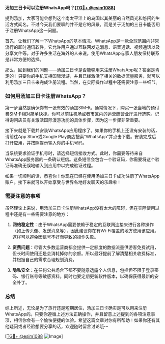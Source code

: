 **汤加三日卡可以注册WhatsApp吗？[[TG💪+ @esim1088](https://t.me/s/esim1088)]**

提到汤加，大家可能会想到这个南太平洋上的岛国以其美丽的自然风光和悠闲的生活方式闻名。不过今天我们要聊的并不是它的风景，而是关于汤加的三日卡能否用于注册WhatsApp这一问题。

首先，让我们了解一下WhatsApp的基本情况。WhatsApp是一款全球范围内非常流行的即时通讯软件，它允许用户通过互联网发送消息、语音通话、视频通话以及分享文件等。对于许多生活在海外的人来说，使用WhatsApp与家人朋友保持联系是非常方便的选择。

那么，回到我们的问题——汤加三日卡是否能够用来注册WhatsApp呢？答案是肯定的！只要你的手机支持国际漫游，并且已经激活了相关的数据流量服务，就可以利用汤加三日卡来完成注册流程。当然，在实际操作过程中还需要注意一些细节。

### 如何用汤加三日卡注册WhatsApp？

第一步当然是确保你有一张有效的汤加SIM卡。通常情况下，购买一张当地的预付费SIM卡相对简单快捷。你可以前往机场或者市区内的运营商营业厅进行选购。记得询问店员有关激活国际漫游功能的具体步骤，因为这一步骤非常重要。

接下来就是下载并安装WhatsApp应用程序了。如果你的手机上还没有安装的话，请前往App Store或Google Play商店搜索“WhatsApp”并点击下载。安装完成后打开应用，并按照提示输入你的手机号码。

当系统要求验证手机号时，请选择短信接收方式。此时，你需要等待来自WhatsApp服务器的一条确认短信。这条短信会包含一个验证码，你需要将这个验证码准确无误地输入到应用中以完成验证过程。

如果一切顺利的话，恭喜你！你现在已经在使用汤加三日卡成功注册了WhatsApp账户。接下来就可以开始享受与世界各地好友聊天的乐趣啦！

### 需要注意的事项

虽然理论上来说，用汤加三日卡注册WhatsApp没有太大的障碍，但在实际使用过程中还是有一些需要注意的地方：

1. **网络稳定性**：由于WhatsApp需要依赖于稳定的互联网连接来进行各种操作（如上传头像、发送消息等），因此建议你在有Wi-Fi覆盖的地方使用该应用。这样可以避免因信号不好而导致的操作失败。
   
2. **资费问题**：尽管大多数运营商都会提供一定额度的数据流量供游客免费试用，但长时间使用还是会消耗掉你的余额。所以最好提前了解清楚相关收费标准，并根据自己的需求合理规划消费。

3. **隐私安全**：在任何公共场合下都不要随意透露个人信息，包括但不限于登录密码、银行账号等敏感资料。同时也要定期更新软件版本，以确保获得最新的安全补丁。

### 总结

综上所述，无论是为了旅行还是短期居住，汤加三日卡确实是可以用来注册WhatsApp的。只要你遵循上述方法正确操作，并且留意上述提到的各项注意事项，相信你会有一个愉快便捷的体验。希望这篇文章对你有所帮助！如果你还有其他疑问或者经验想要分享的话，欢迎随时留言讨论哦～

[[TG💪+ @esim1088](https://t.me/s/esim1088) ![Image](https://i.postimg.cc/4NQfJmqS/Snipaste-2025-05-13-00-14-12.png)]